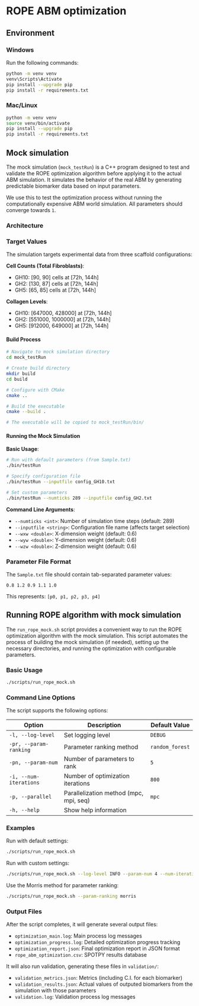 # ROPE ABM optimization

## Environment

### Windows

Run the following commands:

```bash
python -m venv venv
venv\Scripts\Activate
pip install --upgrade pip
pip install -r requirements.txt
```

### Mac/Linux

```bash
python -m venv venv
source venv/bin/activate
pip install --upgrade pip
pip install -r requirements.txt
```

## Mock simulation

The mock simulation (`mock_testRun`) is a C++ program designed to test and validate the ROPE optimization algorithm before applying it to the actual ABM simulation. It simulates the behavior of the real ABM by generating predictable biomarker data based on input parameters.

We use this to test the optimization process without running the computationally expensive ABM world simulation. All parameters should converge towards `1`.

### Architecture

### Target Values

The simulation targets experimental data from three scaffold configurations:

**Cell Counts (Total Fibroblasts)**:

- GH10: [90, 90] cells at [72h, 144h]
- GH2: [130, 87] cells at [72h, 144h]
- GH5: [65, 85] cells at [72h, 144h]

**Collagen Levels**:

- GH10: [647000, 428000] at [72h, 144h]
- GH2: [551000, 1000000] at [72h, 144h]
- GH5: [912000, 649000] at [72h, 144h]

#### Build Process

```bash
# Navigate to mock simulation directory
cd mock_testRun

# Create build directory
mkdir build
cd build

# Configure with CMake
cmake ..

# Build the executable
cmake --build .

# The executable will be copied to mock_testRun/bin/
```

#### Running the Mock Simulation

**Basic Usage**:

```bash
# Run with default parameters (from Sample.txt)
./bin/testRun

# Specify configuration file
./bin/testRun --inputfile config_GH10.txt

# Set custom parameters
./bin/testRun --numticks 289 --inputfile config_GH2.txt
```

**Command Line Arguments**:

- `--numticks <int>`: Number of simulation time steps (default: 289)
- `--inputfile <string>`: Configuration file name (affects target selection)
- `--wxw <double>`: X-dimension weight (default: 0.6)
- `--wyw <double>`: Y-dimension weight (default: 0.6)
- `--wzw <double>`: Z-dimension weight (default: 0.6)

### Parameter File Format

The `Sample.txt` file should contain tab-separated parameter values:

```
0.8 1.2 0.9 1.1 1.0
```

This represents: `[p0, p1, p2, p3, p4]`

## Running ROPE algorithm with mock simulation

The `run_rope_mock.sh` script provides a convenient way to run the ROPE optimization algorithm with the mock simulation. This script automates the process of building the mock simulation (if needed), setting up the necessary directories, and running the optimization with configurable parameters.

### Basic Usage

```bash
./scripts/run_rope_mock.sh
```

### Command Line Options

The script supports the following options:

| Option                 | Description                            | Default Value   |
| ---------------------- | -------------------------------------- | --------------- |
| `-l, --log-level`      | Set logging level                      | `DEBUG`         |
| `-pr, --param-ranking` | Parameter ranking method               | `random_forest` |
| `-pn, --param-num`     | Number of parameters to rank           | `5`             |
| `-i, --num-iterations` | Number of optimization iterations      | `800`           |
| `-p, --parallel`       | Parallelization method (mpc, mpi, seq) | `mpc`           |
| `-h, --help`           | Show help information                  |                 |

### Examples

Run with default settings:

```bash
./scripts/run_rope_mock.sh
```

Run with custom settings:

```bash
./scripts/run_rope_mock.sh --log-level INFO --param-num 4 --num-iterations 500 --parallel seq
```

Use the Morris method for parameter ranking:

```bash
./scripts/run_rope_mock.sh --param-ranking morris
```

### Output Files

After the script completes, it will generate several output files:

- `optimization_main.log`: Main process log messages
- `optimization_progress.log`: Detailed optimization progress tracking
- `optimization_report.json`: Final optimization report in JSON format
- `rope_abm_optimization.csv`: SPOTPY results database

It will also run validation, generating these files in `validation/`:

- `validation_metrics.json`: Metrics (including C.I. for each biomarker)
- `validation_results.json`: Actual values of outputed biomarkers from the simulation with those parameters
- `validation.log`: Validation process log messages
